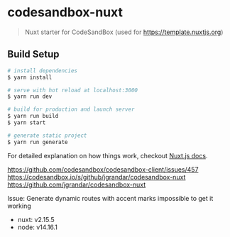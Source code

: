 # codesandbox-nuxt

> Nuxt starter for CodeSandBox (used for https://template.nuxtjs.org)

## Build Setup

``` bash
# install dependencies
$ yarn install

# serve with hot reload at localhost:3000
$ yarn run dev

# build for production and launch server
$ yarn run build
$ yarn start

# generate static project
$ yarn run generate
```

For detailed explanation on how things work, checkout [Nuxt.js docs](https://nuxtjs.org).

https://github.com/codesandbox/codesandbox-client/issues/457
https://codesandbox.io/s/github/jgrandar/codesandbox-nuxt
https://github.com/jgrandar/codesandbox-nuxt

Issue:
Generate dynamic routes with accent marks impossible to get it working

- nuxt: v2.15.5
- node: v14.16.1
